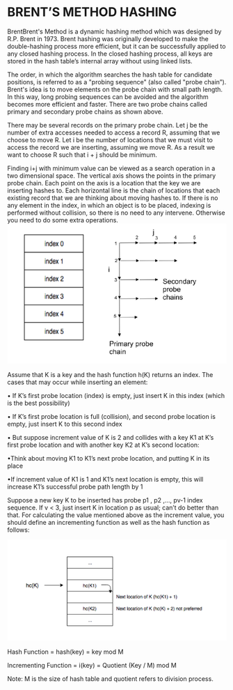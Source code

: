 # BRENT’S METHOD HASHING

BrentBrent's Method is a dynamic hashing method which was designed by R.P. Brent in 1973.
Brent hashing was originally developed to make the double-hashing process more efficient,
but it can be successfully applied to any closed hashing process. In the closed hashing
process, all keys are stored in the hash table’s internal array without using linked lists.

The order, in which the algorithm searches the hash table for candidate positions, is referred
to as a "probing sequence" (also called "probe chain”). Brent's idea is to move elements on the
probe chain with small path length. In this way, long probing sequences can be avoided and
the algorithm becomes more efficient and faster. There are two probe chains called primary
and secondary probe chains as shown above.

There may be several records on the primary probe chain. Let j be the number of extra
accesses needed to access a record R, assuming that we choose to move R. Let i be the
number of locations that we must visit to access the record we are inserting, assuming we
move R. As a result we want to choose R such that i + j should be minimum.

Finding i+j with minimum value can be viewed as a search operation in a two dimensional
space. The vertical axis shows the points in the primary probe chain. Each point on the axis is
a location that the key we are inserting hashes to. Each horizontal line is the chain of locations
that each existing record that we are thinking about moving hashes to. If there is no any
element in the index, in which an object is to be placed, indexing is performed without
collision, so there is no need to any intervene. Otherwise you need to do some extra
operations.
![img1](img/img1.png)

Assume that K is a key and the hash function h(K) returns an index. The cases that may occur
while inserting an element:

• If K’s first probe location (index) is empty, just insert K in this index (which is the best
possibility)

• If K’s first probe location is full (collision), and second probe location is empty, just insert
K to this second index

• But suppose increment value of K is 2 and collides with a key K1 at K’s first probe
location and with another key K2 at K’s second location:

 •Think about moving K1 to K1’s next probe location, and putting K in its place

 •If increment value of K1 is 1 and K1’s next location is empty, this will increase
  K1’s successful probe path length by 1
  
Suppose a new key K to be inserted has probe p1 , p2 ,..., pv-1 index sequence.  If v < 3, just insert K in location p as usual; can’t do better than that. For calculating the value mentioned above as the increment value, you should define an incrementing function as well as the hash function as follows: 

![img1](img/img2.png)

Hash Function = hash(key) = key mod M

Incrementing Function = i(key) = Quotient (Key / M) mod M

Note: M is the size of hash table and quotient refers to division process.



